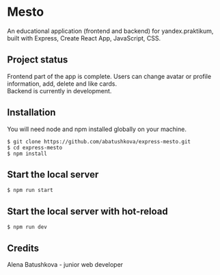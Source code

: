 # Mesto

An educational application (frontend and backend) for yandex.praktikum, built with Express, Create React App, JavaScript, CSS.

## Project status
Frontend part of the app is complete. Users can change avatar or profile information, add, delete and like cards.<br>
Backend is currently in development.

## Installation
You will need node and npm installed globally on your machine.
```
$ git clone https://github.com/abatushkova/express-mesto.git
$ cd express-mesto
$ npm install
```

## Start the local server
```
$ npm run start
```

## Start the local server with hot-reload
```
$ npm run dev
```

## Credits
Alena Batushkova - junior web developer
